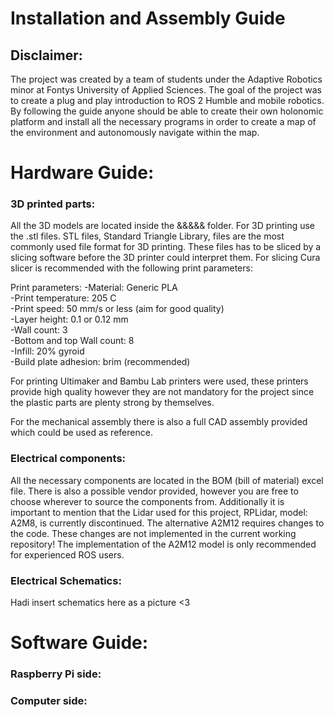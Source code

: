 # Installation and Assembly Guide

## Disclaimer:
The project was created by a team of students under the Adaptive Robotics minor at Fontys University of Applied Sciences. The goal of the project was to create a plug and play introduction to ROS 2 Humble and mobile robotics. By following the guide anyone should be able to create their own holonomic platform and install all the necessary programs in order to create a map of the environment and autonomously navigate within the map.

# Hardware Guide:
### 3D printed parts:
All the 3D models are located inside the &&&&& folder. For 3D printing use the .stl files. STL files, Standard Triangle Library, files are the most commonly used file format for 3D printing. These files has to be sliced by a slicing software before the 3D printer could interpret them. For slicing Cura slicer is recommended with the following print parameters:

Print parameters:
-Material: Generic PLA  
-Print temperature: 205 C  
-Print speed: 50 mm/s or less (aim for good quality)  
-Layer height: 0.1 or 0.12 mm  
-Wall count: 3  
-Bottom and top Wall count: 8  
-Infill: 20% gyroid   
-Build plate adhesion: brim (recommended)  

For printing Ultimaker and Bambu Lab printers were used, these printers provide high quality however they are not mandatory for the project since the plastic parts are plenty strong by themselves.

For the mechanical assembly there is also a full CAD assembly provided which could be used as reference. 

### Electrical components:
All the necessary components are located in the BOM (bill of material) excel file. There is also a possible vendor provided, however you are free to choose wherever to source the components from. Additionally it is important to mention that the Lidar used for this project, RPLidar, model: A2M8, is currently discontinued. The alternative A2M12 requires changes to the code. These changes are not implemented in the current working repository! The implementation of the A2M12 model is only recommended for experienced ROS users.

### Electrical Schematics:
Hadi insert schematics here as a picture <3 



# Software Guide:

### Raspberry Pi side:


### Computer side: